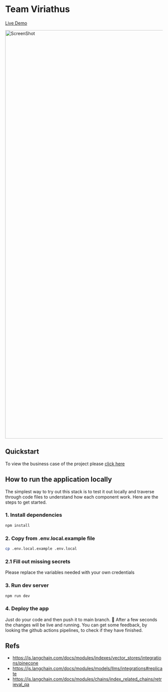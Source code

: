 # Team Viriathus

[Live Demo](https://team-viriathus-vis-dev.xgeeks.tech)

<img width="1305" alt="ScreenShot" src="./assets/demo-viriathus.png">

## Quickstart

To view the business case of the project please [click here](https://github.com/xgeeks-geekathon/team-viriathus-vis/blob/main/BUSINESS_CASE.md)

## How to run the application locally

The simplest way to try out this stack is to test it out locally and traverse through code files to understand how each component work. Here are the steps to get started.

### 1. Install dependencies

```sh
npm install
```

### 2. Copy from .env.local.example file

```sh
cp .env.local.example .env.local
```

### 2.1 Fill out missing secrets

Please replace the variables needed with your own credentials

### 3. Run dev server

```sh
npm run dev
```

### 4. Deploy the app

Just do your code and then push it to main branch. :rocket:
After a few seconds the changes will be live and running.
You can get some feedback, by looking the github actions pipelines, to check if they have finished.

## Refs

- https://js.langchain.com/docs/modules/indexes/vector_stores/integrations/pinecone
- https://js.langchain.com/docs/modules/models/llms/integrations#replicate
- https://js.langchain.com/docs/modules/chains/index_related_chains/retrieval_qa
